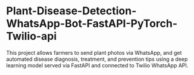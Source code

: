 # Plant-Disease-Detection-WhatsApp-Bot-FastAPI-PyTorch-Twilio-api
This project allows farmers to send plant photos via WhatsApp, and get automated disease diagnosis, treatment, and prevention tips using a deep learning model served via FastAPI and connected to Twilio WhatsApp API. 

